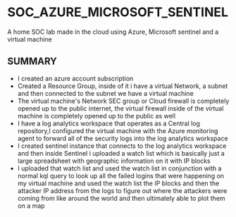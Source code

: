 # SOC_AZURE_MICROSOFT_SENTINEL
A home SOC lab made in the cloud using Azure, Microsoft sentinel and a virtual machine

## SUMMARY
* I created an azure account subscription
* Created a Resource Group, inside of it i have a virtual Network, a subnet and then connected to the
subnet we have a virtual machine
* The virtual machine's Network SEC group or Cloud firewall is completely opened up to the public internet, the virtual firewall inside of the virtual machine is completely opened up to the public as well
* I have a log analytics workspace that operates as a Central log repository,I configured the virtual machine with the Azure monitoring agent to forward all of the security logs into the log analytics workspace
* I created sentinel instance that connects to the log analytics workspace and then inside Sentinel i uploaded a watch list which is basically just a large spreadsheet with geographic information on it with IP blocks
* I uploaded that watch list and  used the watch list in conjunction with a normal kql query to look up all the failed logins that were happening on my virtual machine and  used the watch list the IP blocks and then the attacker IP address from the logs to figure out where the attackers were coming from like around the world and then  ultimately able to plot them on a map

